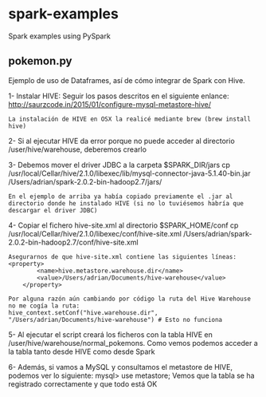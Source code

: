 # spark-examples
Spark examples using PySpark

## pokemon.py
Ejemplo de uso de Dataframes, así de cómo integrar de Spark con Hive.

1- Instalar HIVE:
	Seguir los pasos descritos en el siguiente enlance:
	http://saurzcode.in/2015/01/configure-mysql-metastore-hive/

	La instalación de HIVE en OSX la realicé mediante brew (brew install hive)

2- Si al ejecutar HIVE da error porque no puede acceder al directorio /user/hive/warehouse, deberemos crearlo

3- Debemos mover el driver JDBC a la carpeta $SPARK_DIR/jars
	cp /usr/local/Cellar/hive/2.1.0/libexec/lib/mysql-connector-java-5.1.40-bin.jar /Users/adrian/spark-2.0.2-bin-hadoop2.7/jars/

	En el ejemplo de arriba ya había copiado previamente el .jar al directorio donde he instalado HIVE (si no lo tuviésemos habría que descargar el driver JDBC)

4- Copiar el fichero hive-site.xml al directorio $SPARK_HOME/conf
	cp /usr/local/Cellar/hive/2.1.0/libexec/conf/hive-site.xml /Users/adrian/spark-2.0.2-bin-hadoop2.7/conf/hive-site.xml

	Asegurarnos de que hive-site.xml contiene las siguientes líneas:
	<property>
      		<name>hive.metastore.warehouse.dir</name>
      		<value>/Users/adrian/Documents/hive-warehouse</value>
    	</property>

    Por alguna razón aún cambiando por código la ruta del Hive Warehouse no me cogía la ruta:
    hive_context.setConf("hive.warehouse.dir", "/Users/adrian/Documents/hive-warehouse") # Esto no funciona

5- Al ejecutar el script creará los ficheros con la tabla HIVE en /user/hive/warehouse/normal_pokemons.
Como vemos podemos acceder a la tabla tanto desde HIVE como desde Spark

6- Además, si vamos a MySQL y consultamos el metastore de HIVE, podemos ver lo siguiente:
mysql> use metastore;
Vemos que la tabla se ha registrado correctamente y que todo está OK
